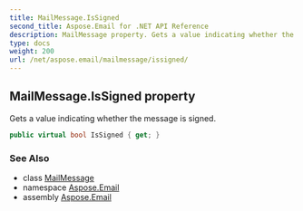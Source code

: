 ```yaml
---
title: MailMessage.IsSigned
second_title: Aspose.Email for .NET API Reference
description: MailMessage property. Gets a value indicating whether the message is signed
type: docs
weight: 200
url: /net/aspose.email/mailmessage/issigned/
---
```

## MailMessage.IsSigned property

Gets a value indicating whether the message is signed.

```csharp
public virtual bool IsSigned { get; }
```

### See Also

* class [MailMessage](../)
* namespace [Aspose.Email](../../mailmessage/)
* assembly [Aspose.Email](../../../)


